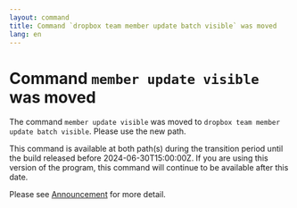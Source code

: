 ```yaml
---
layout: command
title: Command `dropbox team member update batch visible` was moved
lang: en
---
```


# Command `member update visible` was moved

The command `member update visible` was moved to `dropbox team member update batch visible`. Please use the new path.

This command is available at both path(s) during the transition period until the build released before 2024-06-30T15:00:00Z. If you are using this version of the program, this command will continue to be available after this date.

Please see [Announcement](https://github.com/watermint/toolbox/discussions/799) for more detail.


